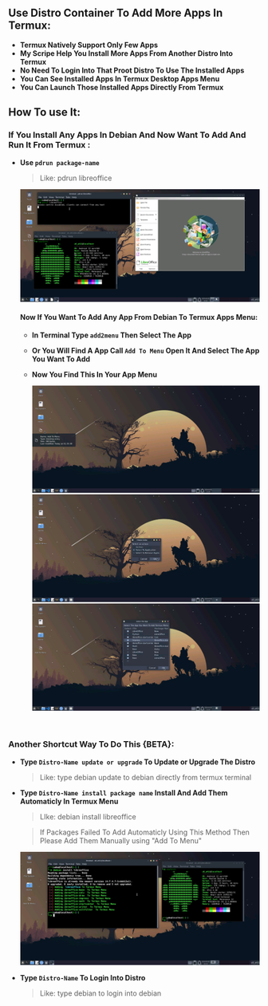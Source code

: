 ## Use Distro Container To Add More Apps In Termux:

- <b>Termux Natively Support Only Few Apps</b>
- <b>My Scripe Help You Install More Apps From Another Distro Into Termux</b>
- <b>No Need To Login Into That Proot Distro To Use The Installed Apps</b>
- <b>You Can See Installed Apps In Termux Desktop Apps Menu</b>
- <b>You Can Launch Those Installed Apps Directly From Termux</b>

## How To use It:

### If You Install Any Apps In Debian And Now Want To Add And Run It From Termux :
- <b>Use `pdrun package-name`</b>

    >Like: pdrun libreoffice

    <center><img src="images/apps/container-pdrun-libreoffice.png"></center>

    #### Now If You Want To Add Any App From Debian To Termux Apps Menu:
  - <b>In Terminal Type `add2menu` Then Select The App</b>

  - <b>Or You Will Find A App Call `Add To Menu` Open It And Select The App You Want To Add</b>

  - <b>Now You Find This In Your App Menu</b>

    <center><img src="images/add2menu-icon.png"></center>
    <center><img src="images/add2menu-option.png"></center>
    <center><img src="images/add2menu-main-window.png"></center>

<br>

### Another Shortcut Way To Do This {BETA}:

- <b>Type `Distro-Name update or upgrade` To Update or Upgrade The Distro</b>

    >Like: type debian update to debian directly from termux terminal
- <b>Type `Distro-Name install package name` Install And Add Them Automaticly In Termux Menu</b>

   > LIke: debian install libreoffice

   > If Packages Failed To Add Automaticly Using This Method Then Please Add Them Manually using "Add To Menu"
   <center><img src="images/apps/container-install-libreoffice.png"></center> 
- <b>Type `Distro-Name` To Login Into Distro</b>

    >Like: type debian to login into debian
